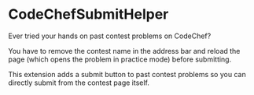 # CodeChefSubmitHelper

Ever tried your hands on past contest problems on CodeChef?

You have to remove the contest name in the address bar and reload the page (which opens the problem in practice mode) before submitting.

This extension adds a submit button to past contest problems so you can directly submit from the contest page itself.
